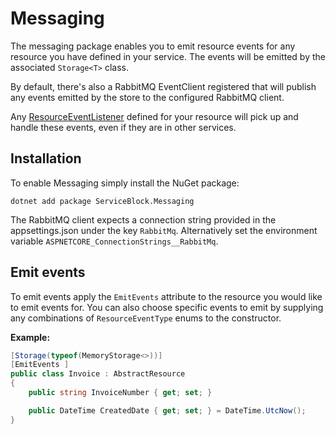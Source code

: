 # Messaging

The messaging package enables you to emit resource events for any resource you have defined in your service. The events will be emitted by the associated `Storage<T>` class.

By default, there's also a RabbitMQ EventClient registered that will publish any events emitted by the store to the configured RabbitMQ client.

Any [ResourceEventListener](resourceeventlisteners.md) defined for your resource will pick up and handle these events, even if they are in other services.

## Installation

To enable Messaging simply install the NuGet package:

```text
dotnet add package ServiceBlock.Messaging
```

The RabbitMQ client expects a connection string provided in the appsettings.json under the key `RabbitMq`. Alternatively set the environment variable `ASPNETCORE_ConnectionStrings__RabbitMq`.

## Emit events

To emit events apply the `EmitEvents` attribute to the resource you would like to emit events for. You can also choose specific events to emit by supplying any combinations of `ResourceEventType` enums to the constructor.

**Example:**

```csharp
[Storage(typeof(MemoryStorage<>))]
[EmitEvents ]
public class Invoice : AbstractResource
{
    public string InvoiceNumber { get; set; }

    public DateTime CreatedDate { get; set; } = DateTime.UtcNow();
}
```
